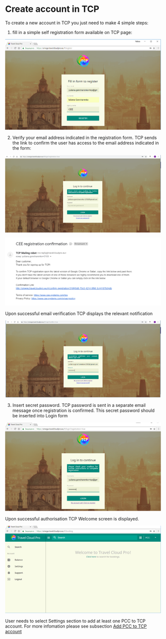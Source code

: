 # Create account in TCP

To create a new account in TCP you just need to make 4 simple steps:

1. fill in a simple self registration form available on TCP page:

![](../../.gitbook/assets/registration-form.png)

2. Verify your email address indicated in the registration form. TCP sends the link to confirm the user has access to the email address indicated in the form:

![](../../.gitbook/assets/image%20%289%29.png)

![](../../.gitbook/assets/image%20%2811%29.png)

Upon successful email verification TCP displays the relevant notification

![](../../.gitbook/assets/image%20%284%29.png)

3. Insert secret password. TCP password is sent in a separate email message once registration is confirmed. This secret password should be inserted into Login form

![](../../.gitbook/assets/loginform.png)

Upon successful authorisation TCP Welcome screen is displayed.

![](../../.gitbook/assets/welcomescreen.png)

User needs to select Settings section to add at least one PCC to TCP account. For more infomation please see subsection [Add PCC to TCP account](../settings/add-pcc-to-tcp-account.md)

